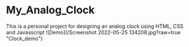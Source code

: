 # My_Analog_Clock
This is a personal project for designing an analog clock using HTML, CSS and Javasscript
![Demo](/Screenshot 2022-05-25 134208.jpg?raw=true "Clock_demo")
